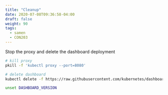 ```yaml
---
title: "Cleanup"
date: 2020-07-08T09:36:58-04:00
draft: false
weight: 90
tags:
  - samen
  - CON203
---
```


Stop the proxy and delete the dashboard deployment

```bash
# kill proxy
pkill -f 'kubectl proxy --port=8080'

# delete dashboard
kubectl delete -f https://raw.githubusercontent.com/kubernetes/dashboard/${DASHBOARD_VERSION}/aio/deploy/recommended.yaml

unset DASHBOARD_VERSION
```
